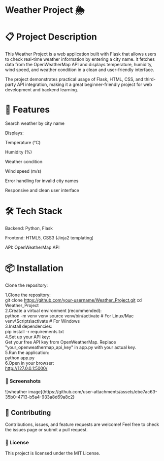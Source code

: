 <h1>Weather Project 🌦️<h1>
<h1>📋 Project Description</h1>
This Weather Project is a web application built with Flask that allows users to check real-time weather information by entering a city name.
It fetches data from the OpenWeatherMap API and displays temperature, humidity, wind speed, and weather condition in a clean and user-friendly interface.

The project demonstrates practical usage of Flask, HTML, CSS, and third-party API integration, making it a great beginner-friendly project for web development and backend learning.
<h1>🚀 Features</h1>
Search weather by city name

Displays:

Temperature (°C)

Humidity (%)

Weather condition

Wind speed (m/s)

Error handling for invalid city names

Responsive and clean user interface
<h1>🛠️ Tech Stack</h1>
Backend: Python, Flask

Frontend: HTML5, CSS3 (Jinja2 templating)

API: OpenWeatherMap API

<h1>📦 Installation</h1>
Clone the repository:

1.Clone the repository: <br>
git clone https://github.com/your-username/Weather_Project.git
cd Weather_Project <br>
2.Create a virtual environment (recommended): <br>
python -m venv venv
source venv/bin/activate  # For Linux/Mac
venv\Scripts\activate     # For Windows <br>
3.Install dependencies: <br>
pip install -r requirements.txt <br>
4.Set up your API key: <br>
Get your free API key from OpenWeatherMap.
Replace "your_openweathermap_api_key" in app.py with your actual key. <br>
5.Run the application: <br>
python app.py <br>
6.Open in your browser: <br>
http://127.0.0.1:5000/


<h3>📸 Screenshots</h3>
![wheather image](https://github.com/user-attachments/assets/ebe7ac63-35b0-4713-b5a4-933a8d69a8c2)

<h2>🙌 Contributing</h2>
Contributions, issues, and feature requests are welcome!
Feel free to check the issues page or submit a pull request.
<h3>📄 License</h3>
This project is licensed under the MIT License.
